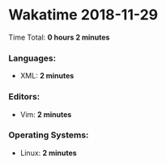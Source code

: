 # Wakatime 2018-11-29

Time Total: **0 hours 2 minutes**

### Languages:
- XML: **2 minutes** 

### Editors:
- Vim: **2 minutes** 

### Operating Systems:
- Linux: **2 minutes** 

